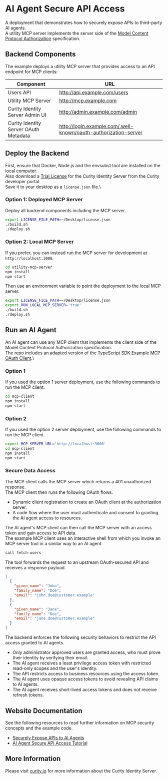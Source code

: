 # AI Agent Secure API Access

A deployment that demonstrates how to securely expose APIs to third-party AI agents.\
A utility MCP server implements the server side of the [Model Content Protocol Authorization](https://modelcontextprotocol.io/specification/2025-03-26/basic/authorization) specification.

## Backend Components

The example deploys a utility MCP server that provides access to an API endpoint for MCP clients:

| Component | URL |
| --------- | --- |
| Users API | http://api.example.com/users |
| Utility MCP Server | http://mcp.example.com |
| Curity Identity Server Admin UI | http://admin.example.com/admin |
| Curity Identity Server OAuth Metadata | http://login.example.com/.well-known/oauth-authorization-server |

## Deploy the Backend

First, ensure that Docker, Node.js and the envsubst tool are installed on the local computer.\
Also download a [Trial License](https://developer.curity.io/free-trial) for the Curity Identity Server from the Curity developer portal.\
Save it to your desktop as a `license.json` file.\

### Option 1: Deployed MCP Server

Deploy all backend components including the MCP server.

```bash
export LICENSE_FILE_PATH=~/Desktop/license.json
./build.sh
./deploy.sh
```

### Option 2: Local MCP Server

If you prefer, you can instead run the MCP server for development at `http://localhost:3000`.

```bash
cd utility-mcp-server
npm install
npm start
```

Then use an environment variable to point the deployment to the local MCP server.

```bash
export LICENSE_FILE_PATH=~/Desktop/license.json
export RUN_LOCAL_MCP_SERVER='true'
./build.sh
./deploy.sh
```

## Run an AI Agent

An AI agent can use any MCP client that implements the client side of the Model Content Protocol Authorization specification.\
The repo includes an adapted version of the [TypeScript SDK Example MCP OAuth Client](https://github.com/modelcontextprotocol/typescript-sdk/blob/main/src/examples/client/simpleOAuthClient.ts).\

### Option 1

If you used the option 1 server deployment, use the following commands to run the MCP client.

```bash
cd mcp-client
npm install
npm start
```

### Option 2

If you used the option 2 server deployment, use the following commands to run the MCP client.

```bash
export MCP_SERVER_URL='http://localhost:3000'
cd mcp-client
npm install
npm start
```

### Secure Data Access

The MCP client calls the MCP server which returns a 401 unauthorized response.\
The MCP client then runs the following OAuth flows.

- Dynamic client registration to create an OAuth client at the authorization server.
- A code flow where the user must authenticate and consent to granting the AI agent access to resources.

The AI agent's MCP client can then call the MCP server with an access token and gain access to API data.\
The example MCP client uses an interactive shell from which you invoke an MCP server tool in a similar way to an AI agent.

```bash
call fetch-users
```

The tool forwards the request to an upstream OAuth-secured API and receives a response payload.

```json
[
  {
    "given_name": "John",
    "family_name": "Doe",
    "email": "john.doe@customer.example"
  },
  {
    "given_name": "Jane",
    "family_name": "Doe",
    "email": "jane.doe@customer.example"
  }
]
```

The backend enforces the following security behaviors to restrict the API access granted to AI agents.

- Only administrator approved users are granted access, who must prove their identity by verifying their email.
- The AI agent receives a least privilege access token with restricted read-only scopes and the user's identity.
- The API restricts access to business resources using the access token.
- The AI agent uses opaque access tokens to avoid revealing API claims to AI agents.
- The AI agent receives short-lived access tokens and does not receive refresh tokens.

## Website Documentation

See the following resources to read further information on MCP security concepts and the example code.

- [Securely Expose APIs to AI Agents](https://curity.io/resources/learn/securely-expose-apis-to-ai-agents/)
- [AI Agent Secure API Access Tutorial](https://curity.io/resources/learn/ai-agent-secure-api-access/)

## More Information

Please visit [curity.io](https://curity.io/) for more information about the Curity Identity Server.
